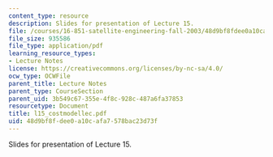 ```yaml
---
content_type: resource
description: Slides for presentation of Lecture 15.
file: /courses/16-851-satellite-engineering-fall-2003/48d9bf8fdee0a10cafa7578bac23d73f_l15_costmodellec.pdf
file_size: 935586
file_type: application/pdf
learning_resource_types:
- Lecture Notes
license: https://creativecommons.org/licenses/by-nc-sa/4.0/
ocw_type: OCWFile
parent_title: Lecture Notes
parent_type: CourseSection
parent_uid: 3b549c67-355e-4f8c-928c-487a6fa37853
resourcetype: Document
title: l15_costmodellec.pdf
uid: 48d9bf8f-dee0-a10c-afa7-578bac23d73f
---
```

Slides for presentation of Lecture 15.